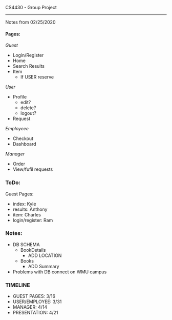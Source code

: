 CS4430 - Group Project

----------------------

Notes from 02/25/2020


#### Pages: ####
*Guest*
+ Login/Register
+ Home
+ Search Results
+ Item
    - If USER reserve

*User*
+ Profile
    - edit?
    - delete?
    - logout?
+ Request

*Employeee*
+ Checkout
+ Dashboard

*Manager*
+ Order
+ View/fufil requests


### ToDo: ###
Guest Pages:
+ index: Kyle
+ results: Anthony
+ item: Charles
+ login/register: Ram

### Notes: ###
+ DB SCHEMA
    - BookDetails
	    * ADD LOCATION  
    - Books
	    * ADD Summary
+ Problems with DB connect on WMU campus

###  TIMELINE ###
+ GUEST PAGES: 3/16
+ USER/EMPLOYEE: 3/31
+ MANAGER: 4/14
+ PRESENTATION: 4/21

